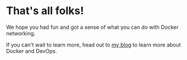 # That's all folks!

We hope you had fun and got a sense of what you can do with Docker networking.

If you can't wait to learn more, head out to [my blog](https://zwischenzugs.wordpress.com) to learn more about Docker and DevOps.

